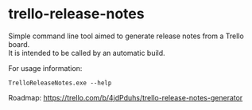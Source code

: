 trello-release-notes
====================
Simple command line tool aimed to generate release notes from a Trello board.  
It is intended to be called by an automatic build.

For usage information: 

    TrelloReleaseNotes.exe --help

Roadmap: https://trello.com/b/4jdPduhs/trello-release-notes-generator
